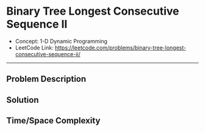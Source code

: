 # Binary Tree Longest Consecutive Sequence II

- Concept: 1-D Dynamic Programming
- LeetCode Link: https://leetcode.com/problems/binary-tree-longest-consecutive-sequence-ii/

---

## Problem Description

## Solution

## Time/Space Complexity

